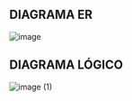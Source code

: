 ## DIAGRAMA ER

![image](https://github.com/user-attachments/assets/ba17d30a-a242-4a57-9d20-4fcb997b1c22)

## DIAGRAMA LÓGICO
![image (1)](https://github.com/user-attachments/assets/d8057a7b-2536-4829-bbfc-1aa3cbe51970)
